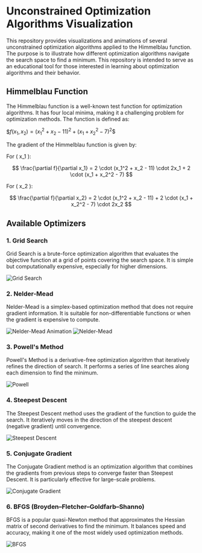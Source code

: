 # Unconstrained Optimization Algorithms Visualization

This repository provides visualizations and animations of several unconstrained optimization algorithms applied to the Himmelblau function. The purpose is to illustrate how different optimization algorithms navigate the search space to find a minimum. This repository is intended to serve as an educational tool for those interested in learning about optimization algorithms and their behavior.

## Himmelblau Function

The Himmelblau function is a well-known test function for optimization algorithms. It has four local minima, making it a challenging problem for optimization methods. The function is defined as:

$$f(x_1, x_2) = (x_1^2 + x_2 - 11)^2 + (x_1 + x_2^2 - 7)^2\$$

The gradient of the Himmelblau function is given by:

For \( x_1 \):

$$
\frac{\partial f}{\partial x_1} = 2 \cdot (x_1^2 + x_2 - 11) \cdot 2x_1 + 2 \cdot (x_1 + x_2^2 - 7)
$$

For \( x_2 \):

$$
\frac{\partial f}{\partial x_2} = 2 \cdot (x_1^2 + x_2 - 11) + 2 \cdot (x_1 + x_2^2 - 7) \cdot 2x_2
$$

## Available Optimizers

### 1. **Grid Search**

Grid Search is a brute-force optimization algorithm that evaluates the objective function at a grid of points covering the search space. It is simple but computationally expensive, especially for higher dimensions.

![Grid Search](./images/grid_search.png)

### 2. **Nelder-Mead**

Nelder-Mead is a simplex-based optimization method that does not require gradient information. It is suitable for non-differentiable functions or when the gradient is expensive to compute.

![Nelder-Mead Animation](./images/nelder_mead.gif) ![Nelder-Mead](./images/nelder_mead.png)

### 3. **Powell's Method**

Powell's Method is a derivative-free optimization algorithm that iteratively refines the direction of search. It performs a series of line searches along each dimension to find the minimum.

![Powell](./images/powell.png)

### 4. **Steepest Descent**

The Steepest Descent method uses the gradient of the function to guide the search. It iteratively moves in the direction of the steepest descent (negative gradient) until convergence.

![Steepest Descent](./images/steepest_descent.png)

### 5. **Conjugate Gradient**

The Conjugate Gradient method is an optimization algorithm that combines the gradients from previous steps to converge faster than Steepest Descent. It is particularly effective for large-scale problems.

![Conjugate Gradient](./images/conjugate_gradient.png)


### 6. **BFGS (Broyden–Fletcher–Goldfarb–Shanno)**

BFGS is a popular quasi-Newton method that approximates the Hessian matrix of second derivatives to find the minimum. It balances speed and accuracy, making it one of the most widely used optimization methods.

![BFGS](./images/bfgs.png)
